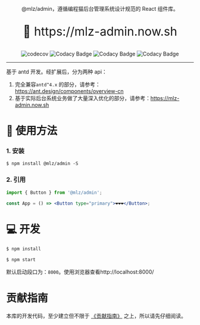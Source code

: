 <p align="center">
@mlz/admin，遵循编程猫后台管理系统设计规范的 React 组件库。
</p>
<p align="center" style="font-size: 32px">
🌈 https://mlz-admin.now.sh
</p>
<div align="center">

![codecov](https://codecov.io/gh/milobluebell/mlz-admin/branch/master/graph/badge.svg) ![Codacy Badge](https://app.codacy.com/project/badge/Grade/999d89d9099e41ef81b9af94c98a8726) ![Codacy Badge](https://github.com/juicecube/mlz-admin/workflows/checker/badge.svg) ![Codacy Badge](https://github.com/juicecube/mlz-admin/workflows/npm-pub/badge.svg)

</div>

---

基于 antd 开发。经扩展后，分为两种 api：

1. 完全兼容`antd^4.x` 的部分，请参考：https://ant.design/components/overview-cn
2. 基于实际后台系统业务做了大量深入优化的部分，请参考：https://mlz-admin.now.sh

# 🌈 使用方法

### 1. 安装

```shell
$ npm install @mlz/admin -S
```

### 2. 引用

```jsx
import { Button } from '@mlz/admin';

const App = () => <Button type="primary">❤️❤️❤️</Button>;
```

# 💻 开发

```js
$ npm install

$ npm start
```

默认启动段口为：`8000`。使用浏览器查看http://localhost:8000/

# 贡献指南

本库的开发代码，至少建立但不限于 [《贡献指南》](https://github.com/juicecube/mlz-admin/blob/master/CONTRIBUTING.md) 之上，所以请先仔细阅读。
